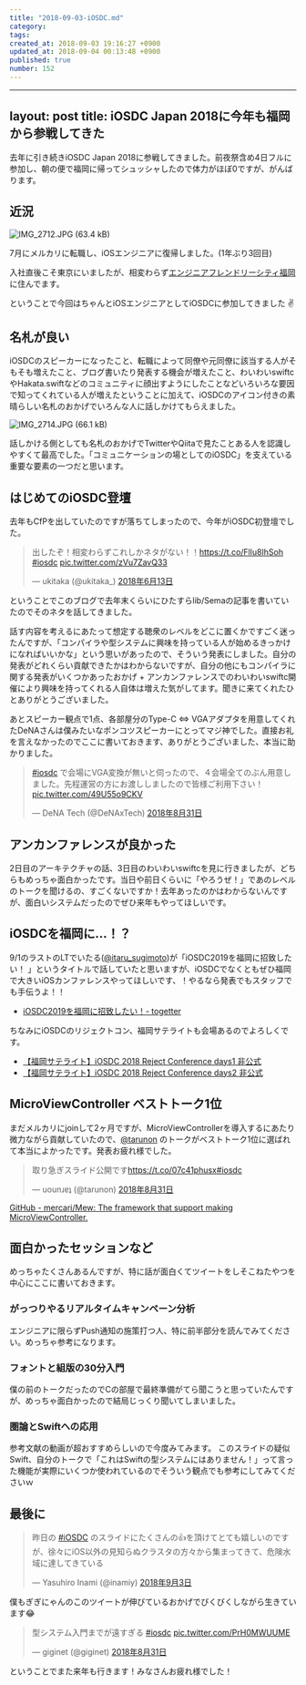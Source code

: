 ```yaml
---
title: "2018-09-03-iOSDC.md"
category: 
tags: 
created_at: 2018-09-03 19:16:27 +0900
updated_at: 2018-09-04 00:13:48 +0900
published: true
number: 152
---
```


---
layout: post
title: iOSDC Japan 2018に今年も福岡から参戦してきた
---

去年に引き続きiOSDC Japan 2018に参戦してきました。前夜祭含め4日フルに参加し、朝の便で福岡に帰ってシュッシャしたので体力がほぼ0ですが、がんばります。

## 近況

![IMG_2712.JPG (63.4 kB)](https://img.esa.io/uploads/production/attachments/2245/2018/09/03/2884/668d3b89-8635-4910-b7c7-cceaf1773592.JPG)

7月にメルカリに転職し、iOSエンジニアに復帰しました。(1年ぶり3回目)

入社直後こそ東京にいましたが、相変わらず[エンジニアフレンドリーシティ福岡](https://efc.isit.or.jp/)に住んでます。


ということで今回はちゃんとiOSエンジニアとしてiOSDCに参加してきました ✌

## 名札が良い
iOSDCのスピーカーになったこと、転職によって同僚や元同僚に該当する人がそもそも増えたこと、ブログ書いたり発表する機会が増えたこと、わいわいswiftcやHakata.swiftなどのコミュニティに顔出すようにしたことなどいろいろな要因で知ってくれている人が増えたということに加えて、iOSDCのアイコン付きの素晴らしい名札のおかげでいろんな人に話しかけてもらえました。

![IMG_2714.JPG (66.1 kB)](https://img.esa.io/uploads/production/attachments/2245/2018/09/03/2884/b52c9b4e-bdf5-42c8-bf58-fd609e0765ac.JPG)


話しかける側としても名札のおかげでTwitterやQiitaで見たことある人を認識しやすくて最高でした。「コミュニケーションの場としてのiOSDC」を支えている重要な要素の一つだと思います。

## はじめてのiOSDC登壇

去年もCfPを出していたのですが落ちてしまったので、今年がiOSDC初登壇でした。

<blockquote class="twitter-tweet" data-lang="ja"><p lang="ja" dir="ltr">出したぞ！相変わらずこれしかネタがない！！<a href="https://t.co/Fllu8IhSoh">https://t.co/Fllu8IhSoh</a> <a href="https://twitter.com/hashtag/iosdc?src=hash&amp;ref_src=twsrc%5Etfw">#iosdc</a> <a href="https://t.co/zVu7ZavQ33">pic.twitter.com/zVu7ZavQ33</a></p>&mdash; ukitaka (@ukitaka_) <a href="https://twitter.com/ukitaka_/status/1006820397030035457?ref_src=twsrc%5Etfw">2018年6月13日</a></blockquote>
<script async src="https://platform.twitter.com/widgets.js" charset="utf-8"></script>

ということでこのブログで去年末くらいにひたすらlib/Semaの記事を書いていたのでそのネタを話してきました。

<script async class="speakerdeck-embed" data-id="e0ab8643911d44519003414ae6d8c9c9" data-ratio="1.77777777777778" src="//speakerdeck.com/assets/embed.js"></script>

話す内容を考えるにあたって想定する聴衆のレベルをどこに置くかですごく迷ったんですが、「コンパイラや型システムに興味を持っている人が始めるきっかけになればいいかな」という思いがあったので、そういう発表にしました。自分の発表がどれくらい貢献できたかはわからないですが、自分の他にもコンパイラに関する発表がいくつかあったおかげ + アンカンファレンスでのわいわいswiftc開催により興味を持ってくれる人自体は増えた気がしてます。聞きに来てくれたひとありがとうございました。

あとスピーカー観点で1点、各部屋分のType-C ⇔ VGAアダプタを用意してくれたDeNAさんは僕みたいなポンコツスピーカーにとってマジ神でした。直接お礼を言えなかったのでここに書いておきます、ありがとうございました、本当に助かりました。

<blockquote class="twitter-tweet" data-lang="ja"><p lang="ja" dir="ltr"><a href="https://twitter.com/hashtag/iosdc?src=hash&amp;ref_src=twsrc%5Etfw">#iosdc</a> で会場にVGA変換が無いと伺ったので、４会場全てのぶん用意しました。先程運営の方にお渡ししましたので皆様ご利用下さい！ <a href="https://t.co/49U55o9CKV">pic.twitter.com/49U55o9CKV</a></p>&mdash; DeNA Tech (@DeNAxTech) <a href="https://twitter.com/DeNAxTech/status/1035353299715731456?ref_src=twsrc%5Etfw">2018年8月31日</a></blockquote>
<script async src="https://platform.twitter.com/widgets.js" charset="utf-8"></script>


## アンカンファレンスが良かった

2日目のアーキテクチャの話、3日目のわいわいswiftcを見に行きましたが、どちらもめっちゃ面白かったです。当日や前日くらいに「やろうぜ！」であのレベルのトークを聞けるの、すごくないですか！去年あったのかはわからないんですが、面白いシステムだったのでぜひ来年もやってほしいです。

## iOSDCを福岡に…！？
9/1のラストのLTでいたる([@itaru_sugimoto](https://twitter.com/itaru_sugimoto))が「iOSDC2019を福岡に招致したい！ 」というタイトルで話していたと思いますが、iOSDCでなくともぜひ福岡で大きいiOSカンファレンスやってほしいです、！やるなら発表でもスタッフでも手伝うよ！！

- [iOSDC2019を福岡に招致したい！- togetter](https://togetter.com/li/1262495)
 
ちなみにiOSDCのリジェクトコン、福岡サテライトも会場あるのでよろしくです。

- [【福岡サテライト】iOSDC 2018 Reject Conference days1 非公式](https://iosdc-reject-conference.connpass.com/event/95649/)
- [【福岡サテライト】iOSDC 2018 Reject Conference days2 非公式](https://iosdc-reject-conference.connpass.com/event/95651/)

## MicroViewController ベストトーク1位

まだメルカリにjoinして2ヶ月ですが、MicroViewControllerを導入するにあたり微力ながら貢献していたので、[@tarunon](https://twitter.com/tarunon) のトークがベストトーク1位に選ばれて本当によかったです。発表お疲れ様でした。

<blockquote class="twitter-tweet" data-lang="ja"><p lang="ja" dir="ltr">取り急ぎスライド公開です<a href="https://t.co/07c41phusx">https://t.co/07c41phusx</a><a href="https://twitter.com/hashtag/iosdc?src=hash&amp;ref_src=twsrc%5Etfw">#iosdc</a></p>&mdash; uounɹɐʇ (@tarunon) <a href="https://twitter.com/tarunon/status/1035387797232738304?ref_src=twsrc%5Etfw">2018年8月31日</a></blockquote>
<script async src="https://platform.twitter.com/widgets.js" charset="utf-8"></script>

[GitHub - mercari/Mew: The framework that support making MicroViewController.](https://github.com/mercari/Mew)


## 面白かったセッションなど

めっちゃたくさんあるんですが、特に話が面白くてツイートをしそこねたやつを中心にここに書いておきます。

### がっつりやるリアルタイムキャンペーン分析

エンジニアに限らずPush通知の施策打つ人、特に前半部分を読んでみてください。めっちゃ参考になります。

<script async class="speakerdeck-embed" data-id="d201f01436334e1fb86cc4d2f4265cf8" data-ratio="1.77777777777778" src="//speakerdeck.com/assets/embed.js"></script>

### フォントと組版の30分入門

僕の前のトークだったのでCの部屋で最終準備がてら聞こうと思っていたんですが、めっちゃ面白かったので結局じっくり聞いてしまいました。

<script async class="speakerdeck-embed" data-id="7d5cf3daad0146bca7fa106c24406628" data-ratio="1.77777777777778" src="//speakerdeck.com/assets/embed.js"></script>

### 圏論とSwiftへの応用

参考文献の動画が超おすすめらしいので今度みてみます。
このスライドの疑似Swift、自分のトークで「これはSwiftの型システムにはありません！」って言った機能が実際にいくつか使われているのでそういう観点でも参考にしてみてくださいｗ

<script async class="speakerdeck-embed" data-id="e95889fc7cef45a2b0fe769274c24250" data-ratio="1.77777777777778" src="//speakerdeck.com/assets/embed.js"></script>

## 最後に


<blockquote class="twitter-tweet" data-lang="ja"><p lang="ja" dir="ltr">昨日の <a href="https://twitter.com/hashtag/iOSDC?src=hash&amp;ref_src=twsrc%5Etfw">#iOSDC</a> のスライドにたくさんの👍を頂けてとても嬉しいのですが、徐々にiOS以外の見知らぬクラスタの方々から集まってきて、危険水域に達してきている</p>&mdash; Yasuhiro Inami (@inamiy) <a href="https://twitter.com/inamiy/status/1036549763351470080?ref_src=twsrc%5Etfw">2018年9月3日</a></blockquote>
<script async src="https://platform.twitter.com/widgets.js" charset="utf-8"></script>



僕もぎぎにゃんのこのツイートが伸びているおかげでびくびくしながら生きています😂

<blockquote class="twitter-tweet" data-lang="ja"><p lang="ja" dir="ltr">型システム入門までが遠すぎる <a href="https://twitter.com/hashtag/iosdc?src=hash&amp;ref_src=twsrc%5Etfw">#iosdc</a> <a href="https://t.co/PrH0MWUUME">pic.twitter.com/PrH0MWUUME</a></p>&mdash; giginet (@giginet) <a href="https://twitter.com/giginet/status/1035450286318346240?ref_src=twsrc%5Etfw">2018年8月31日</a></blockquote>
<script async src="https://platform.twitter.com/widgets.js" charset="utf-8"></script>


ということでまた来年も行きます！みなさんお疲れ様でした！
